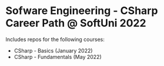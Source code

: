 # Sofware Engineering - CSharp Career Path @ SoftUni 2022  
Includes repos for the following courses:  
* CSharp - Basics (January 2022)
* CSharp - Fundamentals (May 2022)
